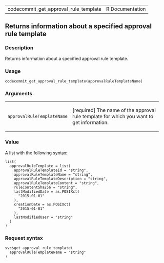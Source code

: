<table style="width: 100%;">
<tbody>
<tr class="odd">
<td>codecommit_get_approval_rule_template</td>
<td style="text-align: right;">R Documentation</td>
</tr>
</tbody>
</table>

## Returns information about a specified approval rule template

### Description

Returns information about a specified approval rule template.

### Usage

    codecommit_get_approval_rule_template(approvalRuleTemplateName)

### Arguments

<table>
<colgroup>
<col style="width: 35%" />
<col style="width: 65%" />
</colgroup>
<tbody>
<tr class="odd">
<td><code
id="codecommit_get_approval_rule_template_:_approvalRuleTemplateName">approvalRuleTemplateName</code></td>
<td><p>[required] The name of the approval rule template for which you
want to get information.</p></td>
</tr>
</tbody>
</table>

### Value

A list with the following syntax:

    list(
      approvalRuleTemplate = list(
        approvalRuleTemplateId = "string",
        approvalRuleTemplateName = "string",
        approvalRuleTemplateDescription = "string",
        approvalRuleTemplateContent = "string",
        ruleContentSha256 = "string",
        lastModifiedDate = as.POSIXct(
          "2015-01-01"
        ),
        creationDate = as.POSIXct(
          "2015-01-01"
        ),
        lastModifiedUser = "string"
      )
    )

### Request syntax

    svc$get_approval_rule_template(
      approvalRuleTemplateName = "string"
    )
